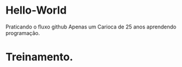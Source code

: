 # Hello-World
Praticando o fluxo github
Apenas um Carioca de 25 anos aprendendo programação.
# Treinamento.